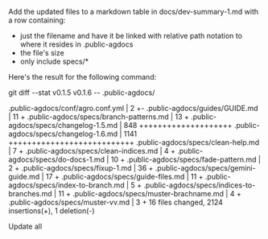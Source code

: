 Add the updated files to a markdown table in docs/dev-summary-1.md 
with a row containing:
- just the filename and have it be linked with relative path notation to where it resides in .public-agdocs
- the file's size
- only include specs/*

Here's the result for the following command:

git diff --stat v0.1.5 v0.1.6 -- .public-agdocs/

 .public-agdocs/conf/agro.conf.yml           |    2 +-
 .public-agdocs/guides/GUIDE.md              |   11 +
 .public-agdocs/specs/branch-patterns.md     |   13 +
 .public-agdocs/specs/changelog-1.5.md       |  848 ++++++++++++++++++++
 .public-agdocs/specs/changelog-1.6.md       | 1141 +++++++++++++++++++++++++++
 .public-agdocs/specs/clean-help.md          |    7 +
 .public-agdocs/specs/clean-indices.md       |    4 +
 .public-agdocs/specs/do-docs-1.md           |   10 +
 .public-agdocs/specs/fade-pattern.md        |    2 +
 .public-agdocs/specs/fixup-1.md             |   36 +
 .public-agdocs/specs/gemini-guide.md        |   17 +
 .public-agdocs/specs/guide-files.md         |   11 +
 .public-agdocs/specs/index-to-branch.md     |    5 +
 .public-agdocs/specs/indices-to-branches.md |   11 +
 .public-agdocs/specs/muster-brachname.md    |    4 +
 .public-agdocs/specs/muster-vv.md           |    3 +
 16 files changed, 2124 insertions(+), 1 deletion(-)

Update all 
